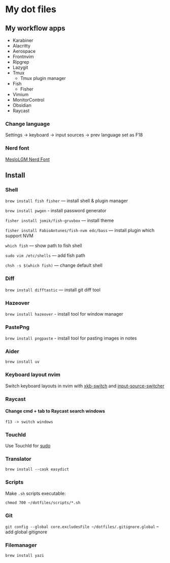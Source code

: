 # My dot files

## My workflow apps

- Karabiner
- Alacritty
- Aerospace
- Frontnvim
- Ripgrep
- Lazygit
- Tmux
  - Tmux plugin manager
- Fish
  - Fisher
- Vimium
- MonitorControl
- Obsidian
- Raycast

### Change language

Settings -> keyboard -> input sources -> prev language set as F18

### Nerd font

[MesloLGM Nerd Font](https://www.nerdfonts.com/font-downloads)

## Install

### Shell

`brew install fish fisher` — install shell & plugin manager

`brew install pwgen` - install password generator

`fisher install jomik/fish-gruvbox` — install theme

`fisher install FabioAntunes/fish-nvm edc/bass` — install plugin which support NVM

`which fish` — show path to fish shell

`sudo vim /etc/shells` — add fish path

`chsh -s $(which fish)` — change default shell

### Diff

`brew install difftastic` — install git diff tool

### Hazeover

`brew install hazeover` - install tool for window manager

### PastePng

`brew install pngpaste` - install tool for pasting images in notes

### Aider

`brew install uv`

### Keyboard layout nvim

Switch keyboard layouts in nvim with [xkb-switch](https://github.com/ivanesmantovich/xkbswitch.nvim) and [input-source-switcher](https://github.com/vovkasm/input-source-switcher)

### Raycast

#### Change cmd + tab to Raycast search windows

`f13 -> switch windows`

### TouchId

Use TouchId for [sudo](https://gist.github.com/windyinsc/26aaa8783c7734529998062a11d80b96)

### Translator

`brew install --cask easydict`

### Scripts

Make `.sh` scripts executable:

`chmod 700 ~/dotfiles/scripts/*.sh`

### Git

`git config --global core.excludesFile ~/dotfiles/.gitignore.global` – add global gitignore

### Filemanager

`brew install yazi`
